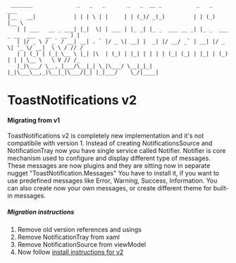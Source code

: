 ```
 _______              _   _   _       _   _  __ _           _   _                         ___  
|__   __|            | | | \ | |     | | (_)/ _(_)         | | (_)                       |__ \
   | | ___   __ _ ___| |_|  \| | ___ | |_ _| |_ _  ___ __ _| |_ _  ___  _ __  ___   __   __ ) |
   | |/ _ \ / _` / __| __| . ` |/ _ \| __| |  _| |/ __/ _` | __| |/ _ \| '_ \/ __|  \ \ / // /
   | | (_) | (_| \__ \ |_| |\  | (_) | |_| | | | | (_| (_| | |_| | (_) | | | \__ \   \ V // /_
   |_|\___/ \__,_|___/\__|_| \_|\___/ \__|_|_| |_|\___\__,_|\__|_|\___/|_| |_|___/    \_/|____|

```

# ToastNotifications v2

#### Migrating from v1

ToastNotifications v2 is completely new implementation and it's not compatibile with version 1.
Instead of creating NotificationsSource and NotificationTray now you have single service called Notifier.
Notifier is core mechanism used to configure and display different type of messages.
These messages are now plugins and they are sitting now in separate nugget "ToastNotification.Messages"
You have to install it, if you want to use predefined messages like Error, Warning, Success, Information.
You can also create now your own messages, or create different theme for built-in messages.

##### Migration instructions
1. Remove  old version references and usings
2. Remove NotificationTray from xaml
3. Remove NotificationSource from viewModel
4. Now follow [install instructions for v2](https://github.com/raflop/ToastNotifications)

